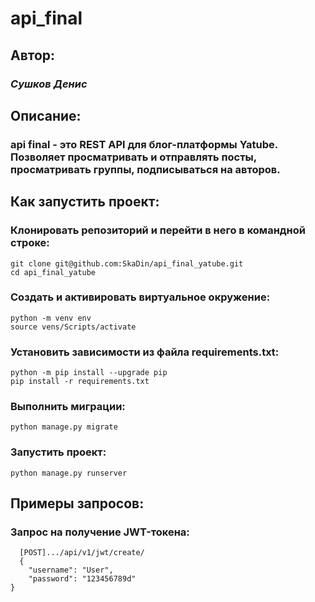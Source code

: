 # **api_final**
## Автор: 
### *Сушков Денис*
## Описание: 
### api final - это REST API для блог-платформы Yatube. Позволяет просматривать и отправлять посты, просматривать группы, подписываться на авторов.
## Как запустить проект:
### Клонировать репозиторий и перейти в него в командной строке:

    git clone git@github.com:SkaDin/api_final_yatube.git
    cd api_final_yatube
### Cоздать и активировать виртуальное окружение:

    python -m venv env
    source vens/Scripts/activate
### Установить зависимости из файла requirements.txt:

    python -m pip install --upgrade pip
    pip install -r requirements.txt
### Выполнить миграции:

    python manage.py migrate
### Запустить проект:

    python manage.py runserver
## Примеры запросов:
### Запрос на получение JWT-токена:
```
  [POST].../api/v1/jwt/create/
  {
    "username": "User",
    "password": "123456789d"
}
```
